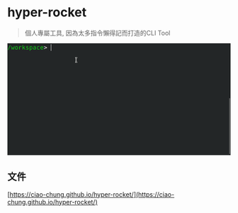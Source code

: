 # hyper-rocket

> 個人專屬工具, 因為太多指令懶得記而打造的CLI Tool

![deploy](https://raw.githubusercontent.com/ciao-chung/hyper-rocket/master/meta/demo.gif)

## 文件

[https://ciao-chung.github.io/hyper-rocket/](https://ciao-chung.github.io/hyper-rocket/)
